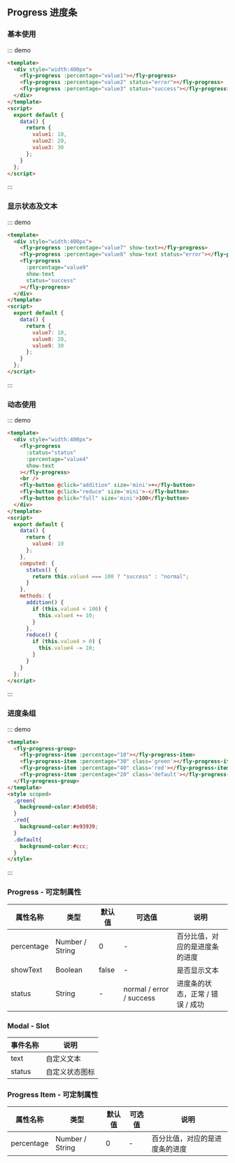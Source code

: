 <script>
module.exports =  {
        data(){
            return {
                value1:10,
                value2:20,
                value3:30,
                value4:10,
                value5:20,
                value6:30,
                value7:10,
                value8:20,
                value9:30
            }
        },
        computed:{
            status(){
                return this.value4 === 100 ? 'success':'normal'
            }
        },
        methods:{
            addition(){
                if(this.value4<100){
                    this.value4+=10
                }
            },
            reduce(){
                if(this.value4>0){
                    this.value4-=10
                }
            },
            full(){
              this.value4 = 100
            }
        }
    }
</script>

## Progress 进度条

### 基本使用

::: demo

```html
<template>
  <div style="width:400px">
    <fly-progress :percentage="value1"></fly-progress>
    <fly-progress :percentage="value2" status="error"></fly-progress>
    <fly-progress :percentage="value3" status="success"></fly-progress>
  </div>
</template>
<script>
  export default {
    data() {
      return {
        value1: 10,
        value2: 20,
        value3: 30
      };
    }
  };
</script>
```
:::

### 显示状态及文本

::: demo

```html
<template>
  <div style="width:400px">
    <fly-progress :percentage="value7" show-text></fly-progress>
    <fly-progress :percentage="value8" show-text status="error"></fly-progress>
    <fly-progress
      :percentage="value9"
      show-text
      status="success"
    ></fly-progress>
  </div>
</template>
<script>
  export default {
    data() {
      return {
        value7: 10,
        value8: 20,
        value9: 30
      };
    }
  };
</script>
```

:::

### 动态使用

::: demo

```html
<template>
  <div style="width:400px">
    <fly-progress
      :status="status"
      :percentage="value4"
      show-text
    ></fly-progress>
    <br />
    <fly-button @click="addition" size='mini'>+</fly-button>
    <fly-button @click="reduce" size='mini'>-</fly-button>
    <fly-button @click="full" size='mini'>100</fly-button>
  </div>
</template>
<script>
  export default {
    data() {
      return {
        value4: 10
      };
    },
    computed: {
      status() {
        return this.value4 === 100 ? "success" : "normal";
      }
    },
    methods: {
      addition() {
        if (this.value4 < 100) {
          this.value4 += 10;
        }
      },
      reduce() {
        if (this.value4 > 0) {
          this.value4 -= 10;
        }
      }
    }
  };
</script>
```

:::

### 进度条组
::: demo
```html
<template>
  <fly-progress-group>
    <fly-progress-item :percentage="10"></fly-progress-item>
    <fly-progress-item :percentage="30" class='green'></fly-progress-item>
    <fly-progress-item :percentage="40" class='red'></fly-progress-item>
    <fly-progress-item :percentage="20" class='default'></fly-progress-item>
  </fly-progress-group>
</template>
<style scoped>
  .green{
    background-color:#3eb058;
  }
  .red{
    background-color:#e93939;
  }
  .default{
    background-color:#ccc;
  }
</style>
```
:::


### Progress - 可定制属性

| 属性名称   | 类型    | 默认值 | 可选值                   | 说明                             |
| ---------- | ------- | ------ | ------------------------ | -------------------------------- |
| percentage | Number / String  | 0      | -                        | 百分比值，对应的是进度条的进度   |
| showText   | Boolean | false  | -                        | 是否显示文本                     |
| status     | String  | -      | normal / error / success | 进度条的状态，正常 / 错误 / 成功 |

### Modal - Slot

| 事件名称 | 说明           |
| -------- | -------------- |
| text     | 自定义文本     |
| status   | 自定义状态图标 |

### Progress Item - 可定制属性

| 属性名称   | 类型    | 默认值 | 可选值                   | 说明                             |
| ---------- | ------- | ------ | ------------------------ | -------------------------------- |
| percentage | Number / String  | 0      | -                        | 百分比值，对应的是进度条的进度   |